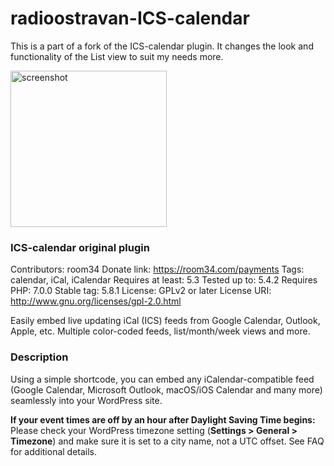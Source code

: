 # radioostravan-ICS-calendar
This is a part of a fork of the ICS-calendar plugin. It changes the look and functionality of the List view to suit my needs more.

<img src="https://www.danielhonus.xyz/images/ics-screenshot.png" alt="screenshot" width="250px">

### ICS-calendar original plugin
Contributors: room34
Donate link: https://room34.com/payments
Tags: calendar, iCal, iCalendar
Requires at least: 5.3
Tested up to: 5.4.2
Requires PHP: 7.0.0
Stable tag: 5.8.1
License: GPLv2 or later
License URI: http://www.gnu.org/licenses/gpl-2.0.html

Easily embed live updating iCal (ICS) feeds from Google Calendar, Outlook, Apple, etc. Multiple color-coded feeds, list/month/week views and more.

### Description

Using a simple shortcode, you can embed any iCalendar-compatible feed (Google Calendar, Microsoft Outlook, macOS/iOS Calendar and many more) seamlessly into your WordPress site.

__If your event times are off by an hour after Daylight Saving Time begins:__ Please check your WordPress timezone setting (__Settings > General > Timezone__) and make sure it is set to a city name, not a UTC offset. See FAQ for additional details.

